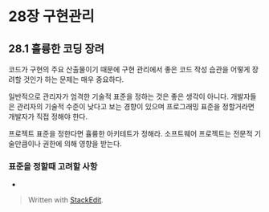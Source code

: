 # 28장 구현관리


## 28.1 훌륭한 코딩 장려

코드가 구현의 주요 산출물이기 때문에 구현 관리에서 좋은 코드 작성 습관을 어떻게 장려할 것인가 하는 문제는 매우 중요하다.

일반적으로 관리자가 엄격한 기술적 표준을 정하는 것은 좋은 생각이 아니다. 개발자들은 관리자의 기술적 수준이 낮다고 보는 경향이 있으며 프로그래밍 표준을 정할거라면 개발자가 직접 정해야 한다. 

프로젝트 표준을 정한다면 휼륭한 아키테트가 정해라. 소프트웨어 프로젝트는 전문적 기술만큼이나 권한에 의해 영향을 받는다. 

### 표준을 정할때 고려할 사항

*




> Written with [StackEdit](https://stackedit.io/).
<!--stackedit_data:
eyJoaXN0b3J5IjpbLTM1ODMzODI5Niw4NzE3MDY2NTRdfQ==
-->